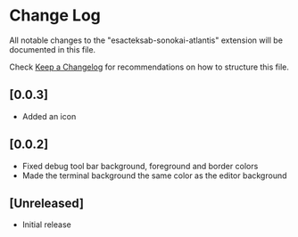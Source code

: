 # Change Log

All notable changes to the "esacteksab-sonokai-atlantis" extension will be documented in this file.

Check [Keep a Changelog](http://keepachangelog.com/) for recommendations on how to structure this file.

## [0.0.3]

- Added an icon

## [0.0.2]

- Fixed debug tool bar background, foreground and border colors
- Made the terminal background the same color as the editor background

## [Unreleased]

- Initial release
